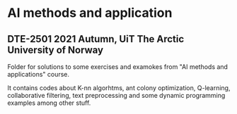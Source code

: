 # AI methods and application 
## DTE-2501 2021 Autumn, UiT The Arctic University of Norway

Folder for solutions to some exercises and examokes from "AI methods and applications" course.

It contains codes about K-nn algorhtms, ant colony optimization, Q-learning, collaborative filtering, 
text preprocessing and some dynamic programming examples among other stuff.
